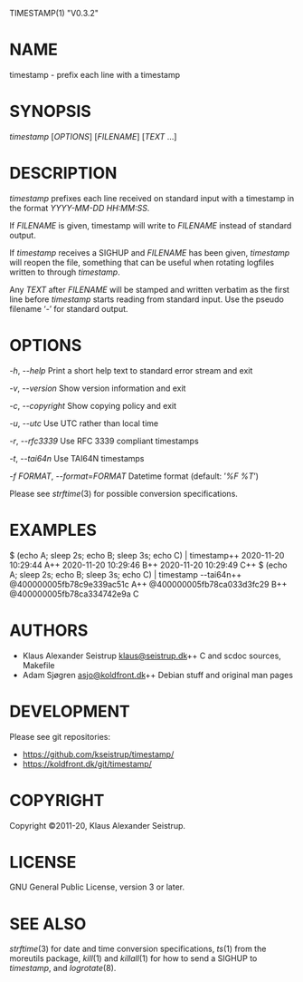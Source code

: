 TIMESTAMP(1)	"V0.3.2"

# NAME

timestamp - prefix each line with a timestamp

# SYNOPSIS

*timestamp* [_OPTIONS_] [_FILENAME_] [_TEXT_ …]

# DESCRIPTION

*timestamp* prefixes each line received on standard input with a
timestamp in the format _YYYY-MM-DD HH:MM:SS_.

If _FILENAME_ is given, timestamp will write to _FILENAME_ instead
of standard output.

If *timestamp* receives a SIGHUP and _FILENAME_ has been given, *timestamp*
will reopen the file, something that can be useful when rotating logfiles
written to through  *timestamp*.

Any _TEXT_ after _FILENAME_ will be stamped and written verbatim as
the first line before *timestamp* starts reading from standard
input. Use the pseudo filename ‘_-_’ for standard output.

# OPTIONS

*-h*, *--help*
	Print a short help text to standard error stream and exit

*-v*, *--version*
	Show version information and exit

*-c*, *--copyright*
	Show copying policy and exit

*-u*, *--utc*
	Use UTC rather than local time

*-r*, *--rfc3339*
	Use RFC 3339 compliant timestamps

*-t*, *--tai64n*
	Use TAI64N timestamps

*-f* _FORMAT_, *--format*=_FORMAT_
	Datetime format (default: ’_%F %T_’)

Please see *strftime*(3) for possible conversion specifications.

# EXAMPLES

$ (echo A; sleep 2s; echo B; sleep 3s; echo C) | timestamp++
2020-11-20 10:29:44	A++
2020-11-20 10:29:46	B++
2020-11-20 10:29:49	C++
$ (echo A; sleep 2s; echo B; sleep 3s; echo C) | timestamp --tai64n++
@400000005fb78c9e339ac51c	A++
@400000005fb78ca033d3fc29	B++
@400000005fb78ca334742e9a	C

# AUTHORS

- Klaus Alexander Seistrup <klaus@seistrup.dk>++
C and scdoc sources, Makefile
- Adam Sjøgren <asjo@koldfront.dk>++
Debian stuff and original man pages

# DEVELOPMENT

Please see git repositories:

- https://github.com/kseistrup/timestamp/
- https://koldfront.dk/git/timestamp/

# COPYRIGHT

Copyright ©2011-20, Klaus Alexander Seistrup.

# LICENSE

GNU General Public License, version 3 or later.

# SEE ALSO

*strftime*(3) for date and time conversion specifications,
*ts*(1) from the moreutils package,
*kill*(1) and *killall*(1) for how to send a SIGHUP to *timestamp*,
and *logrotate*(8).
